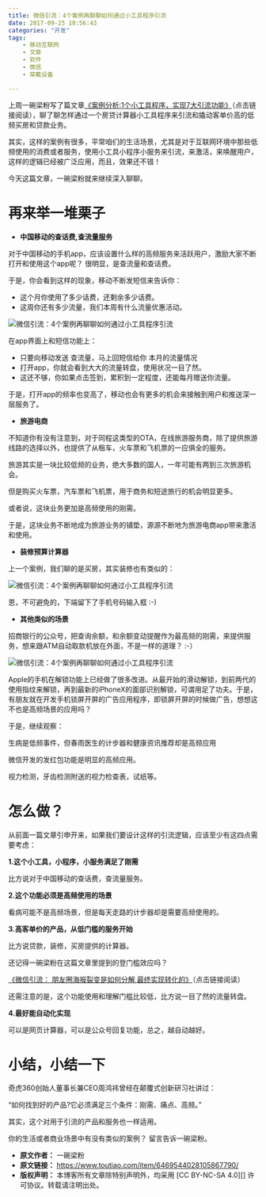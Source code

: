 ```yaml
---
title: 微信引流：4个案例再聊聊如何通过小工具程序引流
date: 2017-09-25 10:56:43
categories: "开发"
tags:
	- 移动互联网
	- 文章
	- 软件
	- 微信
	- 穿戴设备

---
```


上周一碗梁粉写了篇文章[《案例分析:1个小工具程序，实现7大引流功能》][1_7]（点击链接阅读），聊了聊怎样通过一个房贷计算器小工具程序来引流和撬动客单价高的低频买房和贷款业务。

其实，这样的案例有很多，平常咱们的生活场景，尤其是对于互联网环境中那些低频使用的消费或者服务，使用小工具小程序小服务来引流，来激活，来唤醒用户，这样的逻辑已经被广泛应用，而且，效果还不错！

今天这篇文章，一碗梁粉就来继续深入聊聊。

# 再来举一堆栗子 #

 *  **中国移动的查话费,查流量服务**

对于中国移动的手机app，应该设置什么样的高频服务来活跃用户，激励大家不断打开和使用这个app呢？ 很明显，是查流量和查话费。

于是，你会看到这样的现象，移动不断发短信来告诉你：

 *  这个月你使用了多少话费，还剩余多少话费。
 *  这周你还有多少流量，我们本周有什么流量优惠活动。

![微信引流：4个案例再聊聊如何通过小工具程序引流][4]

在app界面上和短信功能上：

 *  只要向移动发送 查流量，马上回短信给你 本月的流量情况
 *  打开app，你就会看到大大的流量转盘，使用状况一目了然。
 *  这还不够，你如果点击签到，累积到一定程度，还能每月赠送你流量。

于是，打开app的频率也变高了，移动也会有更多的机会来接触到用户和推送深一层服务了。

 *  **旅游电商**

不知道你有没有注意到，对于同程这类型的OTA，在线旅游服务商，除了提供旅游线路的选择以外，也提供了从租车，火车票和飞机票的一应俱全的服务。

旅游其实是一块比较低频的业务，绝大多数的国人，一年可能有两到三次旅游机会。

但是购买火车票，汽车票和飞机票，用于商务和短途旅行的机会明显更多。

或者说，这块业务更加是高频使用的刚需。

于是，这块业务不断地成为旅游业务的铺垫，源源不断地为旅游电商app带来激活和使用。

 *  **装修预算计算器**

上一个案例，我们聊的是买房，其实装修也有类似的：

![微信引流：4个案例再聊聊如何通过小工具程序引流][4 1]

恩，不可避免的，下端留下了手机号码输入框 :-)

 *  **其他类似的场景**

招商银行的公众号，把查询余额，和余额变动提醒作为最高频的刚需，来提供服务，想来跟ATM自动取款机放在外面，不是一样的道理？ :-）

![微信引流：4个案例再聊聊如何通过小工具程序引流][4 2]

Apple的手机在解锁功能上已经做了很多改进。从最开始的滑动解锁，到前两代的使用指纹来解锁，再到最新的iPhoneX的面部识别解锁，可谓用足了功夫。于是，有朋友就在开发手机锁屏开屏的广告应用程序，即锁屏开屏的时候做广告，想想这不也是高频场景的应用吗？

于是，继续观察：

生病是低频事件，但春雨医生的计步器和健康资讯推荐却是高频应用

微信开发的发红包功能是明显的高频应用。

视力检测，牙齿检测附送的视力检查表，试纸等。

# 怎么做？ #

从前面一篇文章引申开来，如果我们要设计这样的引流逻辑，应该至少有这四点需要考虑：

**1.这个小工具，小程序，小服务满足了刚需**

比方说对于中国移动的查话费，查流量服务。

**2.这个功能必须是高频使用的场景**

看病可能不是高频场景，但是每天走路的计步器却是需要高频使用的。

**3.高客单价的产品，从低门槛的服务开始**

比方说贷款，装修，买房提供的计算器。

还记得一碗梁粉在这篇文章里提到的登门槛效应吗？

[《微信引流： 朋友圈海报裂变是如何分解,最终实现转化的》][Link 1]（点击链接阅读）

还需注意的是，这个功能使用和理解门槛比较低，比方说一目了然的流量转盘。

**4.最好能自动化实现**

可以是网页计算器，可以是公众号回复功能，总之，越自动越好。

# 小结，小结一下 #

奇虎360创始人董事长兼CEO周鸿祎曾经在颠覆式创新研习社讲过：

“如何找到好的产品?它必须满足三个条件：刚需、痛点、高频。”

其实，这个对用于引流的产品和服务也一样适用。

你的生活或者商业场景中有没有类似的案例？ 留言告诉一碗梁粉。


[1_7]: http://m.toutiao.com/i6467634565857935885/?group_id=6467634565857935885&amp;group_flags=0
[4]: /pro/os/crawler/UJVV-QEI2-QBRM.jpg
[4 1]: /pro/os/crawler/UZBB-YYMI-IZBI.jpg
[4 2]: /pro/os/crawler/IBJU-IYMY-FINR.jpg
[Link 1]: http://m.toutiao.com/i6444415088169320974/?group_id=6444411727790768397&amp;group_flags=0
 *  **原文作者：** 一碗梁粉
 *  **原文链接：** https://www.toutiao.com/item/6469544028105867790/
 *  **版权声明：** 本博客所有文章除特别声明外，均采用 [CC BY-NC-SA 4.0][] 许可协议。转载请注明出处。